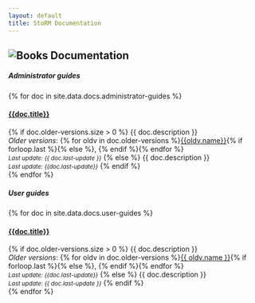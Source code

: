 ```yaml
---
layout: default
title: StoRM Documentation
---
```


## ![Books]({{site.baseurl}}/assets/images/books.png) Documentation

##### _Administrator guides_

{% for doc in site.data.docs.administrator-guides  %}
<div class="row-fluid marketing news-row">
  <div class="span4"><a href="{{site.baseurl}}{{doc.relative-link}}"><h4>{{doc.title}}</h4></a></div>
  <div class="span8">
    {% if doc.older-versions.size > 0 %}
      {{ doc.description }}
      <br/><i>Older versions</i>: {% for oldv in doc.older-versions %}<a href="{{site.baseurl}}{{oldv.relative-link}}">{{oldv.name}}</a>{% if forloop.last %}{% else %}, {% endif %}{% endfor %}
      <br/><i><small>Last update: {{ doc.last-update }}</small></i>
    {% else %}
      {{ doc.description }}
      <br/><i><small>Last update: {{doc.last-update}}</small></i>
    {% endif %}
  </div>
</div>
{% endfor %}


##### _User guides_

{% for doc in site.data.docs.user-guides  %}
<div class="row-fluid marketing news-row">
  <div class="span4"><a href="{{site.baseurl}}{{doc.relative-link}}"><h4>{{doc.title}}</h4></a></div>
  <div class="span8">
    {% if doc.older-versions.size > 0 %}
      {{ doc.description }}
      <br/><i>Older versions</i>: {% for oldv in doc.older-versions %}<a href="{{ site.baseurl }}{{ oldv.relative-link }}">{{ oldv.name }}</a>{% if forloop.last %}{% else %}, {% endif %}{% endfor %}
      <br/><i><small>Last update: {{doc.last-update}}</small></i>
    {% else %}
      {{ doc.description }}
      <br/><i><small>Last update: {{ doc.last-update }}</small></i>
    {% endif %}
  </div>
</div>
{% endfor %}
